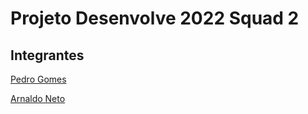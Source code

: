 # Projeto Desenvolve 2022 Squad 2

## Integrantes
[Pedro Gomes](https://github.com/pgomesdev)

[Arnaldo Neto](https://github.com/acn3to)

